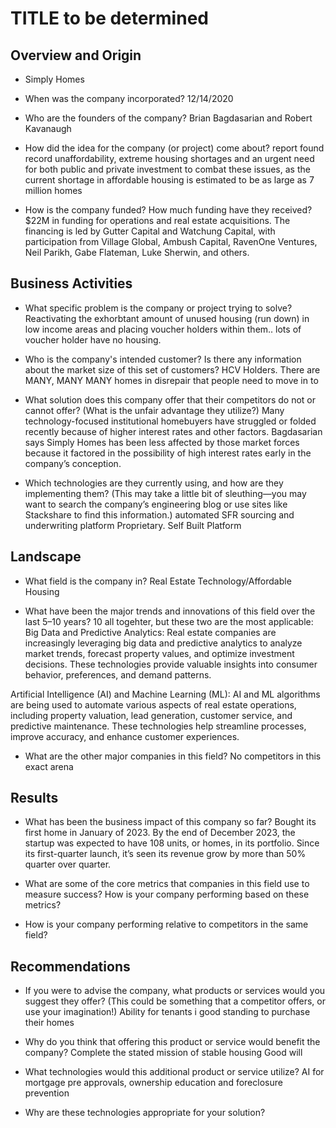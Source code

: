 # TITLE to be determined

## Overview and Origin

* Simply Homes

* When was the company incorporated? 12/14/2020

* Who are the founders of the company? Brian Bagdasarian and Robert Kavanaugh

* How did the idea for the company (or project) come about? report found record unaffordability, extreme housing shortages and an urgent need for both public and private investment to combat these issues, as the current shortage in affordable housing is estimated to be as large as 7 million homes

* How is the company funded? How much funding have they received?
 $22M in funding for operations and real estate acquisitions. The financing is led by Gutter Capital and Watchung Capital, with participation from Village Global, Ambush Capital, RavenOne Ventures, Neil Parikh, Gabe Flateman, Luke Sherwin, and others.

## Business Activities

* What specific problem is the company or project trying to solve? Reactivating the exhorbtant amount of unused housing (run down) in low income areas and placing voucher holders within them..  lots of voucher holder have no housing.

* Who is the company's intended customer? Is there any information about the market size of this set of customers? HCV Holders.  There are MANY, MANY MANY homes in disrepair that people need to move in to

* What solution does this company offer that their competitors do not or cannot offer? (What is the unfair advantage they utilize?) Many technology-focused institutional homebuyers have struggled or folded recently because of higher interest rates and other factors. Bagdasarian says Simply Homes has been less affected by those market forces because it factored in the possibility of high interest rates early in the company’s conception.

* Which technologies are they currently using, and how are they implementing them? (This may take a little bit of sleuthing&mdash;you may want to search the company’s engineering blog or use sites like Stackshare to find this information.) automated SFR sourcing and underwriting platform Proprietary.  Self Built Platform

## Landscape

* What field is the company in? Real Estate Technology/Affordable Housing

* What have been the major trends and innovations of this field over the last 5&ndash;10 years? 10 all togehter, but these two are the most applicable:  Big Data and Predictive Analytics: Real estate companies are increasingly leveraging big data and predictive analytics to analyze market trends, forecast property values, and optimize investment decisions. These technologies provide valuable insights into consumer behavior, preferences, and demand patterns.

Artificial Intelligence (AI) and Machine Learning (ML): AI and ML algorithms are being used to automate various aspects of real estate operations, including property valuation, lead generation, customer service, and predictive maintenance. These technologies help streamline processes, improve accuracy, and enhance customer experiences.

* What are the other major companies in this field? No competitors in this exact arena

## Results

* What has been the business impact of this company so far?
Bought its first home in January of 2023. By the end of December 2023, the startup was expected to have 108 units, or homes, in its portfolio. Since its first-quarter launch, it’s seen its revenue grow by more than 50% quarter over quarter.

* What are some of the core metrics that companies in this field use to measure success? How is your company performing based on these metrics?


* How is your company performing relative to competitors in the same field?

## Recommendations

* If you were to advise the company, what products or services would you suggest they offer? (This could be something that a competitor offers, or use your imagination!) Ability for tenants i good standing to purchase their homes

* Why do you think that offering this product or service would benefit the company? Complete the stated mission of stable housing Good will

* What technologies would this additional product or service utilize? AI for mortgage pre approvals, ownership education and foreclosure prevention

* Why are these technologies appropriate for your solution?